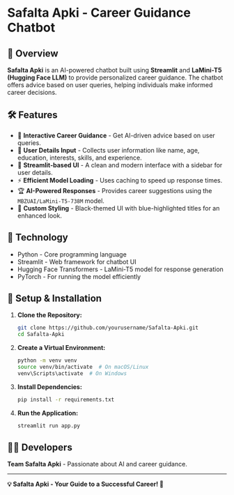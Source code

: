 # Safalta Apki - Career Guidance Chatbot

## 🚀 Overview
**Safalta Apki** is an AI-powered chatbot built using **Streamlit** and **LaMini-T5 (Hugging Face LLM)** to provide personalized career guidance. The chatbot offers advice based on user queries, helping individuals make informed career decisions.

## 🛠 Features
- 🎯 **Interactive Career Guidance** - Get AI-driven advice based on user queries.
- 📝 **User Details Input** - Collects user information like name, age, education, interests, skills, and experience.
- 📑 **Streamlit-based UI** - A clean and modern interface with a sidebar for user details.
- ⚡ **Efficient Model Loading** - Uses caching to speed up response times.
- 🏆 **AI-Powered Responses** - Provides career suggestions using the `MBZUAI/LaMini-T5-738M` model.
- 🎨 **Custom Styling** - Black-themed UI with blue-highlighted titles for an enhanced look.
  



## 📌 Technology
- Python - Core programming language
- Streamlit - Web framework for chatbot UI
- Hugging Face Transformers - LaMini-T5 model for response generation
- PyTorch - For running the model efficiently

## 🔧 Setup & Installation
1. **Clone the Repository:**
   ```bash
   git clone https://github.com/yourusername/Safalta-Apki.git
   cd Safalta-Apki
   ```

2. **Create a Virtual Environment:**
   ```bash
   python -m venv venv
   source venv/bin/activate  # On macOS/Linux
   venv\Scripts\activate  # On Windows
   ```

3. **Install Dependencies:**
   ```bash
   pip install -r requirements.txt
   ```

4. **Run the Application:**
   ```bash
   streamlit run app.py
   ```



## 👨‍💻 Developers
**Team Safalta Apki** - Passionate about AI and career guidance.

---
**💡 Safalta Apki - Your Guide to a Successful Career! 🚀**

